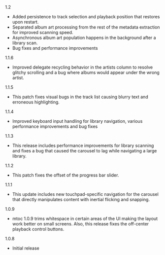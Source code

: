 1.2
- Added persistence to track selection and playback position that restores upon restart.
- Separated album art processing from the rest of the metadata extraction for improved scanning speed.
- Asynchronous album art population happens in the background after a library scan.
- Bug fixes and performance improvements

1.1.6
- Improved delegate recycling behavior in the artists column to resolve glitchy scrolling and a bug where albums would appear under the wrong artist. 

1.1.5
- This patch fixes visual bugs in the track list causing blurry text and erroneous highlighting.

1.1.4
- Improved keyboard input handling for library navigation, various performance improvements and bug fixes

1.1.3
- This release includes performance improvements for library scanning and fixes a bug that caused the carousel to lag while navigating a large library.

1.1.2
- This patch fixes the offset of the progress bar slider.

1.1.1
- This update includes new touchpad-specific navigation for the carousel that directly manipulates content with inertial flicking and snapping.

1.0.9
- mtoc 1.0.9 trims whitespace in certain areas of the UI making the layout work better on small screens. Also, this release fixes the off-center playback control buttons.

1.0.8
- Initial release